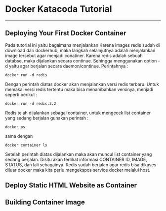 # Docker Katacoda Tutorial
___

## Deploying Your First Docker Container

Pada tutorial ini yaitu bagaimana menjalankan 
Karena images redis sudah di download dari dockerhub, maka langkah selalnjutnya adalah menjalankan image tersebut
agar menjadi conatiner. Karena redis adalah sebuah databse, maka dijalankan secara continue. Sehingga menggunakan option -d
yaitu agar berjalan secara daemon/continue. Perintahnya :
```
docker run -d redis
```
Dengan perintah diatas docker akan menjalankan versi redis terbaru. Untuk memakai versi redis tertentu maka bisa menambahkan
versinya, menjadi seperti berikut :
```
docker run -d redis:3.2
```
Redis telah dijalankan sebagai container, untuk mengecek list container yang sedang berjalan gunakan perintah :
```
docker ps
```
sama dengan 
```
docker container ls
```
Setelah perintah diatas dijalankan maka akan muncul list container yang sedang berjalan. Disitu akan terlihat informasi 
CONTAINER ID, IMAGE, STATUS, dan lali sebagainya. Redis sudah berjalan agar redis bisa dikases diluar docker maka kita 
perlu mengekspos service docker melalui host. 

## Deploy Static HTML Website as Container

## Building Container Image
